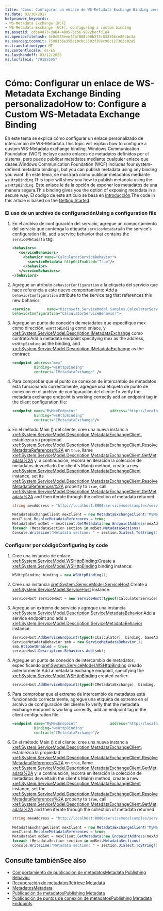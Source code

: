 ```yaml
---
title: 'Cómo: Configurar un enlace de WS-Metadata Exchange Binding personalizado'
ms.date: 03/30/2017
helpviewer_keywords:
- WS-Metadata Exchange [WCF]
- WS-Metadata Exchange [WCF], configuring a custom binding
ms.assetid: cdba4d73-da64-4805-bc56-9822becfd1e4
ms.openlocfilehash: 4e0c583eeef4bf068c08b273c833506ce80cbc3a
ms.sourcegitcommit: 7588136e355e10cbc2582f389c90c127363c02a5
ms.translationtype: MT
ms.contentlocale: es-ES
ms.lasthandoff: 03/12/2020
ms.locfileid: "79185595"
---
```

# <a name="how-to-configure-a-custom-ws-metadata-exchange-binding"></a><span data-ttu-id="3c63d-102">Cómo: Configurar un enlace de WS-Metadata Exchange Binding personalizado</span><span class="sxs-lookup"><span data-stu-id="3c63d-102">How to: Configure a Custom WS-Metadata Exchange Binding</span></span>
<span data-ttu-id="3c63d-103">En este tema se explica cómo configurar un enlace personalizado de intercambio de WS-Metadata.</span><span class="sxs-lookup"><span data-stu-id="3c63d-103">This topic will explain how to configure a custom WS-Metadata exchange binding.</span></span> <span data-ttu-id="3c63d-104">Windows Communication Foundation (WCF) incluye cuatro enlaces de metadatos definidos por el sistema, pero puede publicar metadatos mediante cualquier enlace que desee.</span><span class="sxs-lookup"><span data-stu-id="3c63d-104">Windows Communication Foundation (WCF) includes four system-defined metadata bindings, but you can publish metadata using any binding you want.</span></span> <span data-ttu-id="3c63d-105">En este tema, se mostrará cómo publicar metadatos mediante `wsHttpBinding`.</span><span class="sxs-lookup"><span data-stu-id="3c63d-105">This topic will show you how to publish metadata using the `wsHttpBinding`.</span></span> <span data-ttu-id="3c63d-106">Este enlace le da la opción de exponer los metadatos de una manera segura.</span><span class="sxs-lookup"><span data-stu-id="3c63d-106">This binding gives you the option of exposing metadata in a secure way.</span></span> <span data-ttu-id="3c63d-107">El código de este artículo se basa en [introducción](../samples/getting-started-sample.md).</span><span class="sxs-lookup"><span data-stu-id="3c63d-107">The code in this article is based on the [Getting Started](../samples/getting-started-sample.md).</span></span>  
  
### <a name="using-a-configuration-file"></a><span data-ttu-id="3c63d-108">El uso de un archivo de configuración</span><span class="sxs-lookup"><span data-stu-id="3c63d-108">Using a configuration file</span></span>  
  
1. <span data-ttu-id="3c63d-109">En el archivo de configuración del servicio, agregue un comportamiento del servicio que contenga la etiqueta `serviceMetadata`:</span><span class="sxs-lookup"><span data-stu-id="3c63d-109">In the service's configuration file, add a service behavior that contains the `serviceMetadata` tag:</span></span>  
  
    ```xml  
    <behaviors>  
       <serviceBehaviors>  
         <behavior name="CalculatorServiceBehavior">  
           <serviceMetadata httpGetEnabled="True"/>  
         </behavior>  
       </serviceBehaviors>  
    </behaviors>  
    ```  
  
2. <span data-ttu-id="3c63d-110">Agregue un atributo `behaviorConfiguration` a la etiqueta del servicio que hace referencia a este nuevo comportamiento:</span><span class="sxs-lookup"><span data-stu-id="3c63d-110">Add a `behaviorConfiguration` attribute to the service tag that references this new behavior:</span></span>  
  
    ```xml  
    <service        name="Microsoft.ServiceModel.Samples.CalculatorService"  
    behaviorConfiguration="CalculatorServiceBehavior">
    ```  
  
3. <span data-ttu-id="3c63d-111">Agregue un punto de conexión de metadatos que especifique mex como dirección, `wsHttpBinding` como enlace, y <xref:System.ServiceModel.Description.IMetadataExchange> como contrato:</span><span class="sxs-lookup"><span data-stu-id="3c63d-111">Add a metadata endpoint specifying mex as the address, `wsHttpBinding` as the binding, and <xref:System.ServiceModel.Description.IMetadataExchange> as the contract:</span></span>  
  
    ```xml  
    <endpoint address="mex"  
              binding="wsHttpBinding"  
              contract="IMetadataExchange" />  
    ```  
  
4. <span data-ttu-id="3c63d-112">Para comprobar que el punto de conexión de intercambio de metadatos está funcionando correctamente, agregue una etiqueta de punto de conexión en el archivo de configuración del cliente:</span><span class="sxs-lookup"><span data-stu-id="3c63d-112">To verify the metadata exchange endpoint is working correctly add an endpoint tag in the client configuration file:</span></span>  
  
    ```xml  
    <endpoint name="MyMexEndpoint"               address="http://localhost:8000/servicemodelsamples/service/mex"  
              binding="wsHttpBinding"  
              contract="IMetadataExchange"/>  
    ```  
  
5. <span data-ttu-id="3c63d-113">En el método Main () del cliente, cree una nueva instancia <xref:System.ServiceModel.Description.MetadataExchangeClient>, establezca su propiedad <xref:System.ServiceModel.Description.MetadataExchangeClient.ResolveMetadataReferences%2A> en `true`, llame <xref:System.ServiceModel.Description.MetadataExchangeClient.GetMetadata%2A> y, a continuación, recorra en iteración la colección de metadatos devuelta:</span><span class="sxs-lookup"><span data-stu-id="3c63d-113">In the client's Main() method, create a new <xref:System.ServiceModel.Description.MetadataExchangeClient> instance, set its <xref:System.ServiceModel.Description.MetadataExchangeClient.ResolveMetadataReferences%2A> property to `true`, call <xref:System.ServiceModel.Description.MetadataExchangeClient.GetMetadata%2A> and then iterate through the collection of metadata returned:</span></span>  
  
    ```csharp
    string mexAddress = "http://localhost:8000/servicemodelsamples/service/mex";  
  
    MetadataExchangeClient mexClient = new MetadataExchangeClient("MyMexEndpoint");  
    mexClient.ResolveMetadataReferences = true;  
    MetadataSet mdSet = mexClient.GetMetadata(new EndpointAddress(mexAddress));  
    foreach (MetadataSection section in mdSet.MetadataSections)  
    Console.WriteLine("Metadata section: " + section.Dialect.ToString());  
    ```  
  
### <a name="configuring-by-code"></a><span data-ttu-id="3c63d-114">Configurar por código</span><span class="sxs-lookup"><span data-stu-id="3c63d-114">Configuring by code</span></span>  
  
1. <span data-ttu-id="3c63d-115">Cree una instancia de enlace <xref:System.ServiceModel.WSHttpBinding>:</span><span class="sxs-lookup"><span data-stu-id="3c63d-115">Create a <xref:System.ServiceModel.WSHttpBinding> binding instance:</span></span>  
  
    ```csharp  
    WSHttpBinding binding = new WSHttpBinding();  
    ```  
  
2. <span data-ttu-id="3c63d-116">Cree una instancia <xref:System.ServiceModel.ServiceHost>.</span><span class="sxs-lookup"><span data-stu-id="3c63d-116">Create a <xref:System.ServiceModel.ServiceHost> instance:</span></span>  
  
    ```csharp  
    ServiceHost serviceHost = new ServiceHost(typeof(CalculatorService), baseAddress);  
    ```  
  
3. <span data-ttu-id="3c63d-117">Agregue un extremo de servicio y agregue una instancia <xref:System.ServiceModel.Description.ServiceMetadataBehavior>:</span><span class="sxs-lookup"><span data-stu-id="3c63d-117">Add a service endpoint and add a <xref:System.ServiceModel.Description.ServiceMetadataBehavior> instance:</span></span>  
  
    ```csharp  
    serviceHost.AddServiceEndpoint(typeof(ICalculator), binding, baseAddress);  
    ServiceMetadataBehavior smb = new ServiceMetadataBehavior();  
    smb.HttpGetEnabled = true;  
    serviceHost.Description.Behaviors.Add(smb);  
    ```  
  
4. <span data-ttu-id="3c63d-118">Agregue un punto de conexión de intercambio de metadatos, especificando <xref:System.ServiceModel.WSHttpBinding> creado anteriormente:</span><span class="sxs-lookup"><span data-stu-id="3c63d-118">Add a metadata exchange endpoint, specifying the <xref:System.ServiceModel.WSHttpBinding> created earlier:</span></span>  
  
    ```csharp  
    serviceHost.AddServiceEndpoint(typeof(IMetadataExchange), binding, mexAddress);  
    ```  
  
5. <span data-ttu-id="3c63d-119">Para comprobar que el extremo de intercambio de metadatos está funcionando correctamente, agregue una etiqueta de extremo en el archivo de configuración del cliente:</span><span class="sxs-lookup"><span data-stu-id="3c63d-119">To verify that the metadata exchange endpoint is working correctly, add an endpoint tag in the client configuration file:</span></span>  
  
    ```xml  
    <endpoint name="MyMexEndpoint"               address="http://localhost:8000/servicemodelsamples/service/mex"  
              binding="wsHttpBinding"  
              contract="IMetadataExchange"/>  
    ```  
  
6. <span data-ttu-id="3c63d-120">En el método Main () del cliente, cree una nueva instancia <xref:System.ServiceModel.Description.MetadataExchangeClient>, establezca la propiedad <xref:System.ServiceModel.Description.MetadataExchangeClient.ResolveMetadataReferences%2A> en `true`, llame <xref:System.ServiceModel.Description.MetadataExchangeClient.GetMetadata%2A> y, a continuación, recorra en iteración la colección de metadatos devuelta:</span><span class="sxs-lookup"><span data-stu-id="3c63d-120">In the client's Main() method, create a new <xref:System.ServiceModel.Description.MetadataExchangeClient> instance, set the <xref:System.ServiceModel.Description.MetadataExchangeClient.ResolveMetadataReferences%2A> property to `true`, call <xref:System.ServiceModel.Description.MetadataExchangeClient.GetMetadata%2A> and then iterate through the collection of metadata returned:</span></span>  
  
    ```csharp  
    string mexAddress = "http://localhost:8000/servicemodelsamples/service/mex";  
  
    MetadataExchangeClient mexClient = new MetadataExchangeClient("MyMexEndpoint");  
    mexClient.ResolveMetadataReferences = true;  
    MetadataSet mdSet = mexClient.GetMetadata(new EndpointAddress(mexAddress));  
    foreach (MetadataSection section in mdSet.MetadataSections)  
    Console.WriteLine("Metadata section: " + section.Dialect.ToString());  
    ```  
  
## <a name="see-also"></a><span data-ttu-id="3c63d-121">Consulte también</span><span class="sxs-lookup"><span data-stu-id="3c63d-121">See also</span></span>

- [<span data-ttu-id="3c63d-122">Comportamiento de publicación de metadatos</span><span class="sxs-lookup"><span data-stu-id="3c63d-122">Metadata Publishing Behavior</span></span>](../samples/metadata-publishing-behavior.md)
- [<span data-ttu-id="3c63d-123">Recuperación de metadatos</span><span class="sxs-lookup"><span data-stu-id="3c63d-123">Retrieve Metadata</span></span>](../samples/retrieve-metadata.md)
- [<span data-ttu-id="3c63d-124">Metadatos</span><span class="sxs-lookup"><span data-stu-id="3c63d-124">Metadata</span></span>](../feature-details/metadata.md)
- [<span data-ttu-id="3c63d-125">Publicación de metadatos</span><span class="sxs-lookup"><span data-stu-id="3c63d-125">Publishing Metadata</span></span>](../feature-details/publishing-metadata.md)
- [<span data-ttu-id="3c63d-126">Publicación de puntos de conexión de metadatos</span><span class="sxs-lookup"><span data-stu-id="3c63d-126">Publishing Metadata Endpoints</span></span>](../publishing-metadata-endpoints.md)
